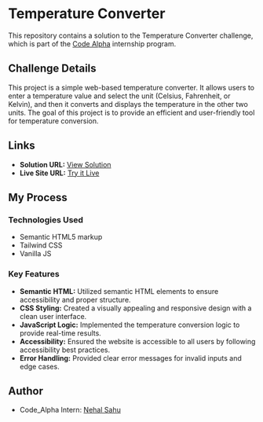 # Temperature Converter

This repository contains a solution to the Temperature Converter challenge, which is part of the [Code Alpha](https://www.linkedin.com/company/codealpha/) internship program.

## Challenge Details

This project is a simple web-based temperature converter. It allows users to enter a temperature value and select the unit (Celsius, Fahrenheit, or Kelvin), and then it converts and displays the temperature in the other two units. The goal of this project is to provide an efficient and user-friendly tool for temperature conversion.

## Links

- **Solution URL:** [View Solution](https://github.com/YourUsername/temperature-converter)
- **Live Site URL:** [Try it Live](https://yourusername.github.io/temperature-converter/)

## My Process

### Technologies Used

- Semantic HTML5 markup
- Tailwind CSS
- Vanilla JS

### Key Features

- **Semantic HTML:** Utilized semantic HTML elements to ensure accessibility and proper structure.
- **CSS Styling:** Created a visually appealing and responsive design with a clean user interface.
- **JavaScript Logic:** Implemented the temperature conversion logic to provide real-time results.
- **Accessibility:** Ensured the website is accessible to all users by following accessibility best practices.
- **Error Handling:** Provided clear error messages for invalid inputs and edge cases.

## Author

- Code_Alpha Intern: [Nehal Sahu](https://github.com/NehalSahu8055)
